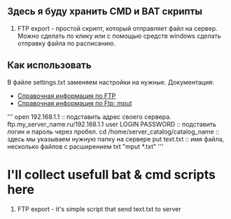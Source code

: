 ## Здесь я буду хранить CMD и BAT скрипты
1. FTP export - простой скрипт, который отправляет файл на сервер.
Можно сделать по клику или с помощью средств windows сделать отправку файла по расписанию.

## Как использовать
В файле settings.txt заменяем настройки на нужные.
Документация:
- [Справочная информация по FTP](https://technet.microsoft.com/en-us/library/bb490910.aspx)
- [Справочная информация по Ftp: mput](https://technet.microsoft.com/en-us/library/bb490668.aspx)

'''
  open 192.168.1.1                      :: подставить адрес своего сервера. ftp.my_server_name.ru/192.168.1.1
  user LOGIN PASSWORD                   :: подставить логин и пароль через пробел.
  cd /home/server_catalog/catalog_name  :: здесь мы указываем нужную папку на сервере
  put text.txt                          :: имя файла, несколько файлов с расширением txt "mput *.txt"
'''

# I'll collect usefull bat & cmd scripts here

1. FTP export - it's simple script that send text.txt to server
